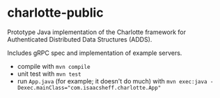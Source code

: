 # charlotte-public
Prototype Java implementation of the Charlotte framework for Authenticated Distributed Data Structures (ADDS).

Includes gRPC spec and implementation of example servers.

* compile with `mvn compile`
* unit test with `mvn test`
* run `App.java` (for example; it doesn't do much) with
    ```mvn exec:java -Dexec.mainClass="com.isaacsheff.charlotte.App"```
